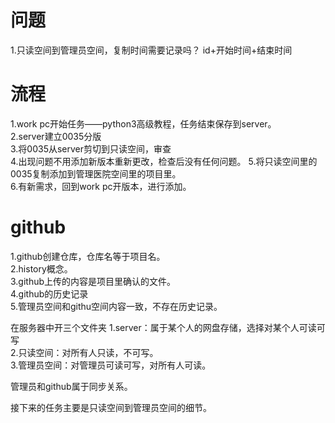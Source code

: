 # 问题  
1.只读空间到管理员空间，复制时间需要记录吗？
  id+开始时间+结束时间    

# 流程  
1.work pc开始任务——python3高级教程，任务结束保存到server。  
2.server建立0035分版  
3.将0035从server剪切到只读空间，审查  
4.出现问题不用添加新版本重新更改，检查后没有任何问题。
5.将只读空间里的0035复制添加到管理医院空间里的项目里。  
6.有新需求，回到work pc开版本，进行添加。  

#  github  
1.github创建仓库，仓库名等于项目名。  
2.history概念。  
3.github上传的内容是项目里确认的文件。  
4.github的历史记录   
5.管理员空间和githu空间内容一致，不存在历史记录。  

在服务器中开三个文件夹
1.server：属于某个人的网盘存储，选择对某个人可读可写  
2.只读空间：对所有人只读，不可写。  
3.管理员空间：对管理员可读可写，对所有人可读。  

管理员和github属于同步关系。  

接下来的任务主要是只读空间到管理员空间的细节。  


